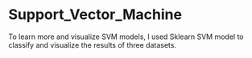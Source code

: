 # Support_Vector_Machine
To learn more and visualize SVM models, I used Sklearn SVM model to classify and visualize the results of three datasets.
